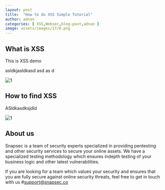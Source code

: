 ```yaml
---
layout: post
title:  "How to do XSS Simple Tutorial"
author: adnan
categories: [ XSS,Websec,blog-post,adnan ]
image: assets/images/17/0.png
---
```



## What is XSS
This is XSS demo

asldkjasldkasd
asd
as
d

![1](/blog/assets/images/17/1.png)



## How to find XSS

ASldkasdksjdld


![1](/blog/assets/images/17/2.png)


## About us

Snapsec is a team of security experts specialized in providing pentesting and other security services to secure your online assets. We have a specialized testing methodology which ensures indepth testing of your business logic and other latest vulnerabilities. 

 If you are looking for a team which values your security and ensures that you are fully secure against online security threats, feel free to get in touch with us #[support@snapsec.co](mailto:support@snapsec.co)

